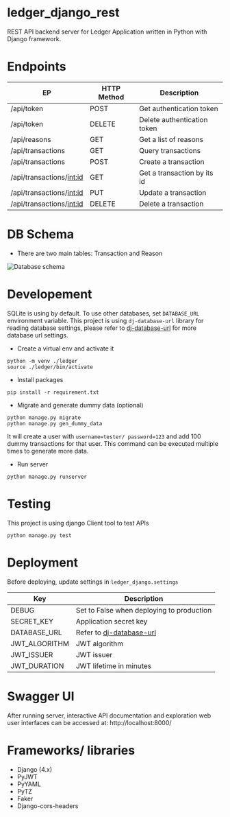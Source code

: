 # ledger_django_rest

REST API backend server for Ledger Application written in Python with Django framework.

# Endpoints

| EP                         | HTTP Method | Description                 |
| -------------------------- | ----------- | --------------------------- |
| /api/token                 | POST        | Get authentication token    |
| /api/token                 | DELETE      | Delete authentication token |
| /api/reasons               | GET         | Get a list of reasons       |
| /api/transactions          | GET         | Query transactions          |
| /api/transactions          | POST        | Create a transaction        |
| /api/transactions/<int:id> | GET         | Get a transaction by its id |
| /api/transactions/<int:id> | PUT         | Update a transaction        |
| /api/transactions/<int:id> | DELETE      | Delete a transaction        |

# DB Schema

- There are two main tables: Transaction and Reason

![Database schema](https://raw.githubusercontent.com/vespaiach/ledger_django/main/db.jpg)

# Developement

SQLite is using by default. To use other databases, set `DATABASE_URL` environment variable. This project is using `dj-database-url` library for reading database settings, please refer to [dj-database-url](https://github.com/jazzband/dj-database-url) for more database url settings.

- Create a virtual env and activate it

```
python -m venv ./ledger
source ./ledger/bin/activate
```

- Install packages

```
pip install -r requirement.txt
```

- Migrate and generate dummy data (optional)

```
python manage.py migrate
python manage.py gen_dummy_data
```

It will create a user with `username=tester/ password=123` and add 100 dummy transactions for that user. This command can be executed multiple times to generate more data.

- Run server

```
python manage.py runserver
```

# Testing

This project is using django Client tool to test APIs

```
python manage.py test
```

# Deployment

Before deploying, update settings in `ledger_django.settings`

| Key           | Description                                                             |
| ------------- | ----------------------------------------------------------------------- |
| DEBUG         | Set to False when deploying to production                               |
| SECRET_KEY    | Application secret key                                                  |
| DATABASE_URL  | Refer to [dj-database-url](https://github.com/jazzband/dj-database-url) |
| JWT_ALGORITHM | JWT algorithm                                                           |
| JWT_ISSUER    | JWT issuer                                                              |
| JWT_DURATION  | JWT lifetime in minutes                                                 |

# Swagger UI

After running server, interactive API documentation and exploration web user interfaces can be accessed at: http://localhost:8000/

# Frameworks/ libraries

- Django (4.x)
- PyJWT
- PyYAML
- PyTZ
- Faker
- Django-cors-headers
